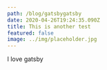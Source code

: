 ```yaml
---
path: /blog/gatsbygatsby
date: 2020-04-26T19:24:35.090Z
title: This is another test
featured: false
image: ../img/placeholder.jpg
---
```

I love gatsby